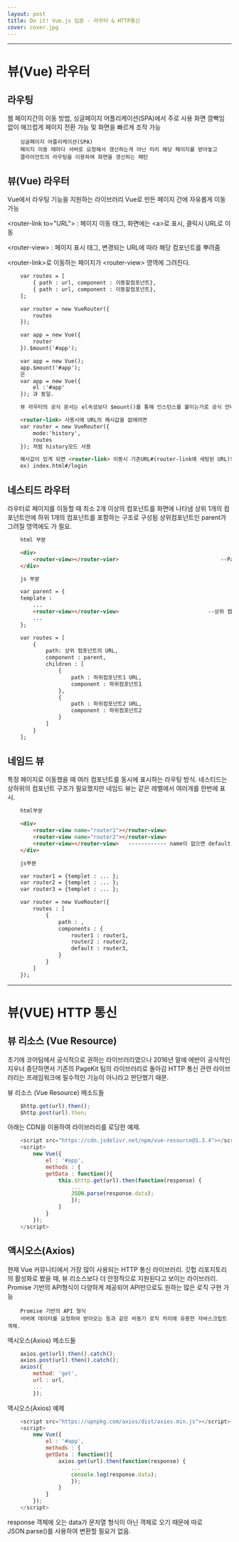 ```yaml
---
layout: post
title: Do it! Vue.js 입문 - 라우터 & HTTP통신
cover: cover.jpg
---
```


* * *



# 뷰(Vue) 라우터


## 라우팅

웹 페이지간의 이동 방법, 싱글페이지 어플리케이션(SPA)에서 주로 사용
화면 깜빡임 없이 매끄럽게 페이지 전환 가능 및 화면을 빠르게 조작 가능

```
    싱글페이지 어플리케이션(SPA)
    페이지 이동 때마다 서버로 요청해서 갱신하는게 아닌 미리 해당 페이지를 받아놓고 
    클라이언트의 라우팅을 이용하여 화면을 갱신하는 패턴
```

## 뷰(Vue) 라우터

Vue에서 라우팅 기능을 지원하는 라이브러리
Vue로 만든 페이지 간에 자유롭게 이동 가능

<router-link to="URL"\> : 페이지 이동 태그, 화면에는 <a\>로 표시, 클릭시 URL로 이동  

<router-view\>          : 페이지 표시 태그, 변경되는 URL에 따라 해당 컴포넌트를 뿌려줌   

<router-link\>로 이동하는 페이지가 <router-view\> 영역에 그려진다.

```html
    var routes = [
        { path : url, component : 이동할컴포넌트},
        { path : url, component : 이동할컴포넌트},
    ];

    var router = new VueRouter({
        routes
    });

    var app = new Vue({
        router
    }).$mount('#app');

```

```html
    var app = new Vue();
    app.$mount('#app');
    은 
    var app = new Vue({
        el :'#app'
    }); 과 동일.

    뷰 라우터의 공식 문서는 el속성보다 $mount()를 통해 인스턴스를 붙이는거로 공식 안내
```

```html
    <router-link> 사용시에 URL의 해시값을 없애려면
    var router = new VueRouter({
        mode:'history',
        routes
    }); 처럼 history모드 사용

    해시값이 있게 되면 <router-link> 이동시 기존URL#(router-link에 세팅된 URL)의 구조로 나옴
    ex) index.html#/login
```
           
## 네스티드 라우터

라우터로 페이지를 이동할 때 최소 2개 이상의 컴포넌트를 화면에 나타냄
상위 1개의 컴포넌트안에 하위 1개의 컴포넌트를 포함하는 구조로 구성됨
상위컴포넌트인 parent가 그려질 영역에도 <router-view>가 필요.

```html
    html 부분

    <div>
        <router-view></router-vier>                                --Parent가 뿌려질 영역
    </div>

    js 부분

    var parent = {
    template : 
        ...
        <router-view></router-view>                            --상위 컴포넌트에 하위 컴포넌트가 뿌려질 영역 정의
        ...
    };

    var routes = [
        {
            path: 상위 컴포넌트의 URL,
            component : parent,
            children : [
                {
                    path : 하위컴포넌트1 URL,
                    component : 하위컴포넌트1
                },
                {
                    path : 하위컴포넌트2 URL,
                    component : 하위컴포넌트2
                }                      
            ]
        }
    ];

```


## 네임드 뷰

특정 페이지로 이동했을 때 여러 컴포넌트를 동시에 표시하는 라우팅 방식.
네스티드는 상하위의 컴포넌트 구조가 필요했지만 네임드 뷰는 같은 레벨에서 여러개를 한번에 표시.

```html
    html부분

    <div>
        <router-view name="router1"></router-view>
        <router-view name="router2"></router-view>
        <router-view></router-view>   ------------ name이 없으면 default
    </div>

    js부분

    var router1 = {templet : ... };
    var router2 = {templet : ... };
    var router3 = {templet : ... };

    var router = new VueRouter({
        routes : [
            {
                path : ,
                components : {
                    router1 : router1,
                    router2 : router2,
                    default : router3,
                }
            }
        ]
    });
```

* * *


# 뷰(VUE) HTTP 통신

## 뷰 리소스 (Vue Resource)

초기에 코어팀에서 공식적으로 권하는 라이브러리였으나 2016년 말에 에반이 공식적인 지우너 중단하면서 기존의 PageKit 팀의 라이브러리로 돌아감
HTTP 통신 관련 라이브러리는 프레임워크에 필수적인 기능이 아니라고 판단했기 때문.


뷰 리소스 (Vue Resource) 메소드들

```js
    $http.get(url).then();
    $http.post(url).then;

```  

아래는 CDN을 이용하여 라이브러리를 로딩한 예제.
```js
    <script src="https://cdn.jsdelivr.net/npm/vue-resource@1.3.4"></script>
    <script>
        new Vue({
            el : '#app',
            methods : {
            getData : function(){
                this.$http.get(url).then(function(response) {
                    ...
                    JSON.parse(response.data);
                    });
                }
            }
        });
    </script>
```  

## 액시오스(Axios)

현재 Vue 커뮤니티에서 가장 많이 사용되는 HTTP 통신 라이브러리.
깃헙 리포지토리의 활성화로 봤을 때, 뷰 리소스보다 더 안정적으로 지원된다고 보이는 라이브러리.
Promise 기반의 API형식이 다양하게 제공되어 API만으로도 원하는 많은 로직 구현 가능

```
    Promise 기반의 API 형식
    서버에 데이터를 요청하여 받아오는 등과 같은 비동기 로직 처리에 유용한 자바스크립트 객체.
```  

액시오스(Axios) 메소드들  

```js
    axios.get(url).then().catch();
    axios.post(url).then().catch();
    axios({
        method: 'get',
        url : url,
        ...
        });

```  

액시오스(Axios) 예제  

```js
    <script src="https://upnpkg.com/axios/dist/axios.min.js"></script>
    <script>
        new Vue({
            el : '#app',
            methods : {
            getData : function(){
                axios.get(url).then(function(response) {
                    ...
                    console.log(response.data);
                    });
                }
            }
        });
    </script>
```  

response 객체에 오는 data가 문자열 형식이 아닌 객체로 오기 때문에 따로 JSON.parse()를 사용하여 변환할 필요가 없음.